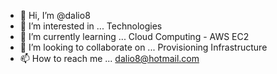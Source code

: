 - 👋 Hi, I’m @dalio8
- 👀 I’m interested in ... Technologies
- 🌱 I’m currently learning ... Cloud Computing - AWS EC2
- 💞️ I’m looking to collaborate on ... Provisioning Infrastructure
- 📫 How to reach me ... dalio8@hotmail.com

<!---
dalio8/dalio8 is a ✨ special ✨ repository because its `README.md` (this file) appears on your GitHub profile.
You can click the Preview link to take a look at your changes.
--->
